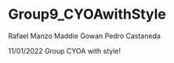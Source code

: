 # Group9_CYOAwithStyle
Rafael Manzo
Maddie Gowan
Pedro Castaneda

11/01/2022
Group CYOA with style!
